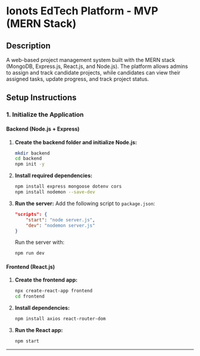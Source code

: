 # Ionots EdTech Platform - MVP (MERN Stack)

## Description

A web-based project management system built with the MERN stack (MongoDB, Express.js, React.js, and Node.js). The platform allows admins to assign and track candidate projects, while candidates can view their assigned tasks, update progress, and track project status.

## Setup Instructions

### 1. Initialize the Application

#### Backend (Node.js + Express)

1. **Create the backend folder and initialize Node.js:**

    ```bash
    mkdir backend
    cd backend
    npm init -y
    ```

2. **Install required dependencies:**

    ```bash
    npm install express mongoose dotenv cors
    npm install nodemon --save-dev

4. **Run the server:** Add the following script to `package.json`:

    ```json
    "scripts": {
        "start": "node server.js",
        "dev": "nodemon server.js"
    }
    ```

    Run the server with:

    ```bash
    npm run dev
    ```

#### Frontend (React.js)

1. **Create the frontend app:**

    ```bash
    npx create-react-app frontend
    cd frontend
    ```

2. **Install dependencies:**

    ```bash
    npm install axios react-router-dom
    ```

3. **Run the React app:**

    ```bash
    npm start
    ```

---

